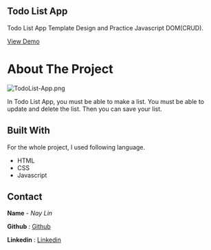 ## Todo List App
Todo List App Template Design and Practice Javascript DOM(CRUD).

[View Demo](http://naylin.me/ToDo-List/)

# About The Project
![TodoList-App.png](https://raw.githack.com/naylinmyat/Photo-Link-Generating/master/Todo-List.png)

In Todo List App, you must be able to make a list. You must be able to update and delete the list. Then you can save your list.

## Built With
For the whole project, I used following language.
* HTML
* CSS
* Javascript

## Contact
**Name** - *Nay Lin*

**Github** : [Github](https://github.com/naylinmyat)

**Linkedin** : [Linkedin](https://www.linkedin.com/in/nay-lin-myat-b60127224/)